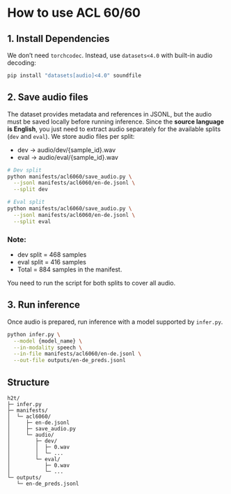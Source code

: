 # How to use ACL 60/60

## 1. Install Dependencies

We don’t need `torchcodec`. Instead, use `datasets<4.0` with built-in audio decoding:

```bash
pip install "datasets[audio]<4.0" soundfile
```

## 2. Save audio files
The dataset provides metadata and references in JSONL, but the audio must be saved locally before running inference. Since the **source language is English**, you just need to extract audio separately for the available splits (`dev` and `eval`). We store audio files per split:

- dev  → audio/dev/{sample_id}.wav
- eval → audio/eval/{sample_id}.wav

```bash
# Dev split
python manifests/acl6060/save_audio.py \
  --jsonl manifests/acl6060/en-de.jsonl \
  --split dev

# Eval split
python manifests/acl6060/save_audio.py \
  --jsonl manifests/acl6060/en-de.jsonl \
  --split eval
```

### Note:

- dev split = 468 samples
- eval split = 416 samples
- Total = 884 samples in the manifest.

You need to run the script for both splits to cover all audio.


## 3. Run inference
Once audio is prepared, run inference with a model supported by `infer.py`.

```bash
python infer.py \
  --model {model_name} \
  --in-modality speech \
  --in-file manifests/acl6060/en-de.jsonl \
  --out-file outputs/en-de_preds.jsonl
```

## Structure
```
h2t/
├─ infer.py
├─ manifests/
│  └─ acl6060/
│     ├─ en-de.jsonl
│     ├─ save_audio.py
│     └─ audio/
│        ├─ dev/
│        │  ├─ 0.wav
│        │  └─ ...
│        └─ eval/
│           ├─ 0.wav
│           └─ ...
└─ outputs/
   └─ en-de_preds.jsonl
```
